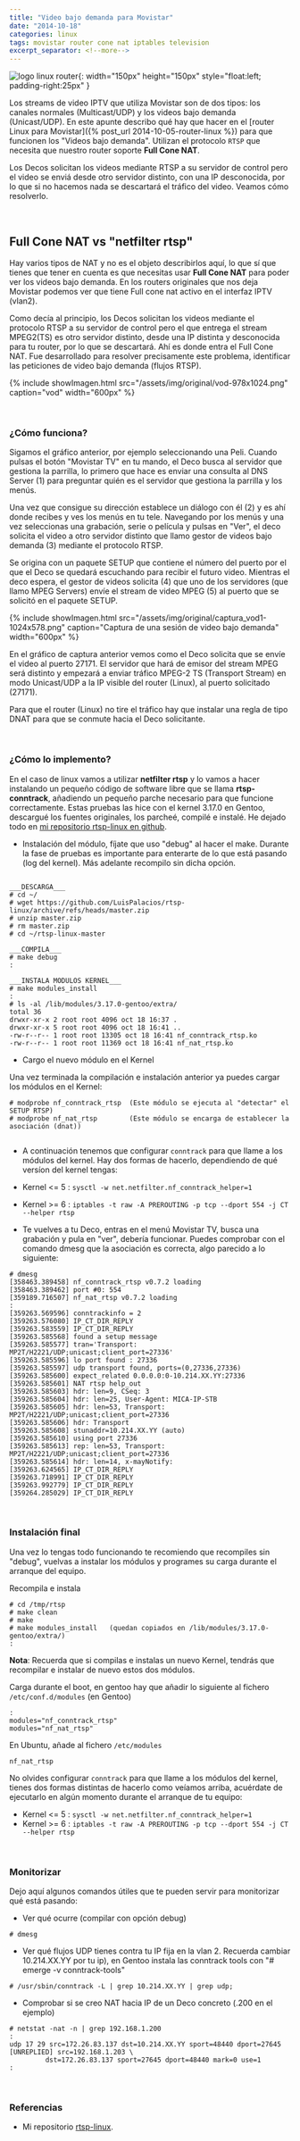 ```yaml
---
title: "Video bajo demanda para Movistar"
date: "2014-10-18"
categories: linux
tags: movistar router cone nat iptables television
excerpt_separator: <!--more-->
---
```


![logo linux router](/assets/img/posts/logo-linux-rtsp.svg){: width="150px" height="150px" style="float:left; padding-right:25px" } 

Los streams de video IPTV que utiliza Movistar son de dos tipos: los canales normales (Multicast/UDP) y los videos bajo demanda (Unicast/UDP). En este apunte describo qué hay que hacer en el [router Linux para Movistar]({% post_url 2014-10-05-router-linux %}) para que funcionen los "Videos bajo demanda". Utilizan el protocolo `RTSP` que necesita que nuestro router soporte **Full Cone NAT**. 

Los Decos solicitan los videos mediante RTSP a su servidor de control pero el video se enviá desde otro servidor distinto, con una IP desconocida, por lo que si no hacemos nada se descartará el tráfico del video. Veamos cómo resolverlo.


<br clear="left"/>
<!--more-->

## Full Cone NAT vs "netfilter rtsp"

Hay varios tipos de NAT y no es el objeto describirlos aquí, lo que sí que tienes que tener en cuenta es que necesitas usar **Full Cone NAT** para poder ver los videos bajo demanda. En los routers originales que nos deja Movistar podemos ver que tiene Full cone nat activo en el interfaz IPTV (vlan2).

Como decía al principio, los Decos solicitan los videos mediante el protocolo RTSP a su servidor de control pero el que entrega el stream MPEG2(TS) es otro servidor distinto, desde una IP distinta y desconocida para tu router, por lo que se descartará. Ahí es donde entra el Full Cone NAT. Fue desarrollado para resolver precisamente este problema, identificar las peticiones de video bajo demanda (flujos RTSP).

{% include showImagen.html
    src="/assets/img/original/vod-978x1024.png"
    caption="vod"
    width="600px"
    %}

<br/> 

### ¿Cómo funciona?

Sigamos el gráfico anterior, por ejemplo seleccionando una Peli. Cuando pulsas el botón "Movistar TV" en tu mando, el Deco busca al servidor que gestiona la parrilla, lo primero que hace es enviar una consulta al DNS Server (1) para preguntar quién es el servidor que gestiona la parrilla y los menús.

Una vez que consigue su dirección establece un diálogo con él (2) y es ahí donde recibes y ves los menús en tu tele. Navegando por los menús y una vez seleccionas una grabación, serie o película y pulsas en "Ver", el deco solicita el video a otro servidor distinto que llamo gestor de videos bajo demanda (3) mediante el protocolo RTSP.

Se origina con un paquete SETUP que contiene el número del puerto por el que el Deco se quedará escuchando para recibir el futuro video. Mientras el deco espera, el gestor de videos solicita (4) que uno de los servidores (que llamo MPEG Servers) envíe el stream de video MPEG (5) al puerto que se solicitó en el paquete SETUP.

{% include showImagen.html
    src="/assets/img/original/captura_vod1-1024x578.png"
    caption="Captura de una sesión de video bajo demanda"
    width="600px"
    %}

En el gráfico de captura anterior vemos como el Deco solicita que se envíe el video al puerto 27171. El servidor que hará de emisor del stream MPEG será distinto y empezará a enviar tráfico MPEG-2 TS (Transport Stream) en modo Unicast/UDP a la IP visible del router (Linux), al puerto solicitado (27171).

Para que el router (Linux) no tire el tráfico hay que instalar una regla de tipo DNAT para que se conmute hacia el Deco solicitante.

<br/>

### ¿Cómo lo implemento?

En el caso de linux vamos a utilizar **netfilter rtsp** y lo vamos a hacer instalando un pequeño código de software libre que se llama **rtsp-conntrack**, añadiendo un pequeño parche necesario para que funcione correctamente. Estas pruebas las hice con el kernel 3.17.0 en Gentoo, descargué los fuentes originales, los parcheé, compilé e instalé. He dejado todo en [mi repositorio rtsp-linux en github](https://github.com/LuisPalacios/rtsp-linux).

- Instalación del módulo, fíjate que uso "debug" al hacer el make. Durante la fase de pruebas es importante para enterarte de lo que está pasando (log del kernel). Más adelante recompilo sin dicha opción.

```console
 
___DESCARGA___
# cd ~/
# wget https://github.com/LuisPalacios/rtsp-linux/archive/refs/heads/master.zip
# unzip master.zip
# rm master.zip
# cd ~/rtsp-linux-master

___COMPILA___
# make debug
:

___INSTALA MODULOS KERNEL___
# make modules_install
:
# ls -al /lib/modules/3.17.0-gentoo/extra/
total 36
drwxr-xr-x 2 root root 4096 oct 18 16:37 .
drwxr-xr-x 5 root root 4096 oct 18 16:41 ..
-rw-r--r-- 1 root root 13305 oct 18 16:41 nf_conntrack_rtsp.ko
-rw-r--r-- 1 root root 11369 oct 18 16:41 nf_nat_rtsp.ko
```

- Cargo el nuevo módulo en el Kernel

Una vez terminada la compilación e instalación anterior ya puedes cargar los módulos en el Kernel:

```console 
# modprobe nf_conntrack_rtsp  (Este módulo se ejecuta al "detectar" el SETUP RTSP)
# modprobe nf_nat_rtsp        (Este módulo se encarga de establecer la asociación (dnat))
 
````

- A continuación tenemos que configurar `conntrack` para que llame a los módulos del kernel. Hay dos formas de hacerlo, dependiendo de qué versíon del kernel tengas: 

- Kernel <= 5 : `sysctl -w net.netfilter.nf_conntrack_helper=1`
- Kernel >= 6 : `iptables -t raw -A PREROUTING -p tcp --dport 554 -j CT --helper rtsp`

- Te vuelves a tu Deco, entras en el menú Movistar TV, busca una grabación y pula en "ver", debería funcionar. Puedes comprobar con el comando dmesg que la asociación es correcta, algo parecido a lo siguiente:

```console
# dmesg
[358463.389458] nf_conntrack_rtsp v0.7.2 loading
[358463.389462] port #0: 554
[359189.716507] nf_nat_rtsp v0.7.2 loading
:
[359263.569596] conntrackinfo = 2
[359263.576080] IP_CT_DIR_REPLY
[359263.583559] IP_CT_DIR_REPLY
[359263.585568] found a setup message
[359263.585577] tran='Transport: MP2T/H2221/UDP;unicast;client_port=27336'
[359263.585596] lo port found : 27336
[359263.585597] udp transport found, ports=(0,27336,27336)
[359263.585600] expect_related 0.0.0.0:0-10.214.XX.YY:27336
[359263.585601] NAT rtsp help_out
[359263.585603] hdr: len=9, CSeq: 3
[359263.585604] hdr: len=25, User-Agent: MICA-IP-STB
[359263.585605] hdr: len=53, Transport: MP2T/H2221/UDP;unicast;client_port=27336
[359263.585606] hdr: Transport
[359263.585608] stunaddr=10.214.XX.YY (auto)
[359263.585610] using port 27336
[359263.585613] rep: len=53, Transport: MP2T/H2221/UDP;unicast;client_port=27336
[359263.585614] hdr: len=14, x-mayNotify:
[359263.624565] IP_CT_DIR_REPLY
[359263.718991] IP_CT_DIR_REPLY
[359263.992779] IP_CT_DIR_REPLY
[359264.285029] IP_CT_DIR_REPLY
```

<br/>

### Instalación final

Una vez lo tengas todo funcionando te recomiendo que recompiles sin "debug", vuelvas a instalar los módulos y programes su carga durante el arranque del equipo. 

Recompila e instala

```console
# cd /tmp/rtsp
# make clean
# make
# make modules_install   (quedan copiados en /lib/modules/3.17.0-gentoo/extra/)
:
```

**Nota**: Recuerda que si compilas e instalas un nuevo Kernel, tendrás que recompilar e instalar de nuevo estos dos módulos.

Carga durante el boot, en gentoo hay que añadir lo siguiente al fichero `/etc/conf.d/modules` (en Gentoo)

```console
:
modules="nf_conntrack_rtsp"
modules="nf_nat_rtsp"
```

En Ubuntu, añade al fichero `/etc/modules`

```console
nf_nat_rtsp
```

No olvides configurar `conntrack` para que llame a los módulos del kernel, tienes dos formas distintas de hacerlo como veíamos arriba, acuérdate de ejecutarlo en algún momento durante el arranque de tu equipo:

- Kernel <= 5 : `sysctl -w net.netfilter.nf_conntrack_helper=1`
- Kernel >= 6 : `iptables -t raw -A PREROUTING -p tcp --dport 554 -j CT --helper rtsp`

<br/>

### Monitorizar

Dejo aquí algunos comandos útiles que te pueden servir para monitorizar qué está pasando:

- Ver qué ocurre (compilar con opción debug)

```console
# dmesg 
```

- Ver qué flujos UDP tienes contra tu IP fija en la vlan 2. Recuerda cambiar 10.214.XX.YY por tu ip), en Gentoo instala las conntrack tools con "# emerge -v conntrack-tools"

```console
# /usr/sbin/conntrack -L | grep 10.214.XX.YY | grep udp;
```

- Comprobar si se creo NAT hacia IP de un Deco concreto (.200 en el ejemplo)

```console
# netstat -nat -n | grep 192.168.1.200
:
udp 17 29 src=172.26.83.137 dst=10.214.XX.YY sport=48440 dport=27645 [UNREPLIED] src=192.168.1.203 \
         dst=172.26.83.137 sport=27645 dport=48440 mark=0 use=1
:
```

<br/>

### Referencias

- Mi repositorio [rtsp-linux](https://github.com/LuisPalacios/rtsp-linux).
